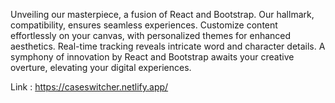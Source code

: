 Unveiling our masterpiece, a fusion of React and Bootstrap. Our hallmark, compatibility, ensures seamless experiences. Customize content effortlessly on your canvas, with personalized themes for enhanced aesthetics. Real-time tracking reveals intricate word and character details. A symphony of innovation by React and Bootstrap awaits your creative overture, elevating your digital experiences.



Link : https://caseswitcher.netlify.app/ 
